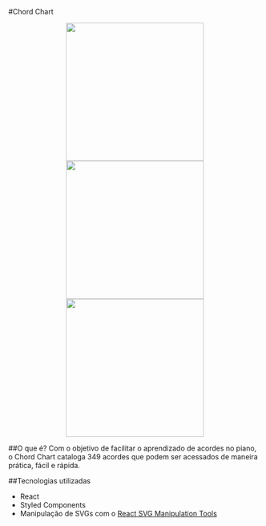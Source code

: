 #Chord Chart

<p float="left" align="middle">
  <img src="https://i.imgur.com/bWFYBIw.png" width="275px">
  <img src="https://i.imgur.com/bc3S1e2.png" width="275px">
  <img src="https://i.imgur.com/1sQPXhw.png" width="275px">
</p>

##O que é?
Com o objetivo de facilitar o aprendizado de acordes no piano, o Chord Chart cataloga 349 acordes que podem ser acessados de maneira prática, fácil e rápida.

##Tecnologias utilizadas
- React
- Styled Components
- Manipulação de SVGs com o [React SVG Manipulation Tools](https://github.com/hugozap/react-svgmt)